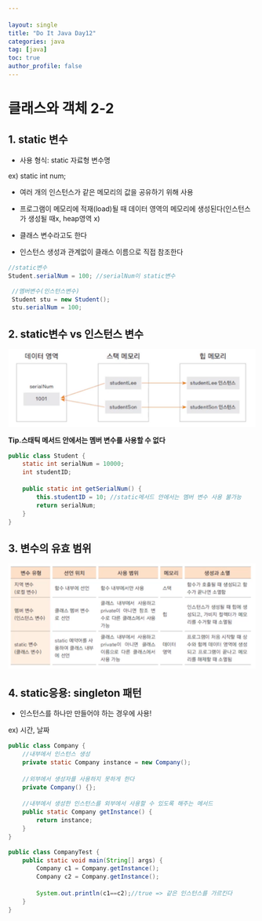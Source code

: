 ```yaml
---

layout: single
title: "Do It Java Day12"
categories: java
tag: [java]
toc: true
author_profile: false
---
```

# 클래스와 객체 2-2

## 1. static 변수

* 사용 형식: static 자료형 변수명

ex) static int num;

* 여러 개의 인스턴스가 같은 메모리의 값을 공유하기 위해 사용

* 프로그램이 메모리에 적재(load)될 때 데이터 영역의 메모리에 생성된다(인스턴스가 생성될 때x, heap영역 x)
* 클래스 변수라고도 한다
* 인스턴스 생성과 관계없이 클래스 이름으로 직접 참조한다

```java
//static변수
Student.serialNum = 100; //serialNum이 static변수
```

```java
 //멤버변수(인스턴스변수)
 Student stu = new Student();
 stu.serialNum = 100;
```



## 2. static변수 vs 인스턴스 변수



<img src="../../images/Do_It_Java/Day12/image1.png" style="zoom: 80%;" />



**Tip.스태틱 메서드 안에서는 멤버 변수를 사용할 수 없다**

```java
public class Student {
	static int serialNum = 10000;
	int studentID;
	
	public static int getSerialNum() {
		this.studentID = 10; //static메서드 안에서는 멤버 변수 사용 불가능
		return serialNum;
	}
}
```



## 3. 변수의 유효 범위

<img src="../../images/Do_It_Java/Day12/image2.png" style="zoom: 80%;" />



## 4. static응용: singleton 패턴

* 인스턴스를 하나만 만들어야 하는 경우에 사용!

ex) 시간, 날짜

```java
public class Company {
	//내부에서 인스턴스 생성
	private static Company instance = new Company();
	
	//외부에서 생성자를 사용하지 못하게 한다
	private Company() {};
	
	//내부에서 생성한 인스턴스를 외부에서 사용할 수 있도록 해주는 메서드
	public static Company getInstance() {
		return instance;
	}
}
```

```java
public class CompanyTest {
	public static void main(String[] args) {
		Company c1 = Company.getInstance();
		Company c2 = Company.getInstance();
		
		System.out.println(c1==c2);//true => 같은 인스턴스를 가르킨다
	}
}
```

